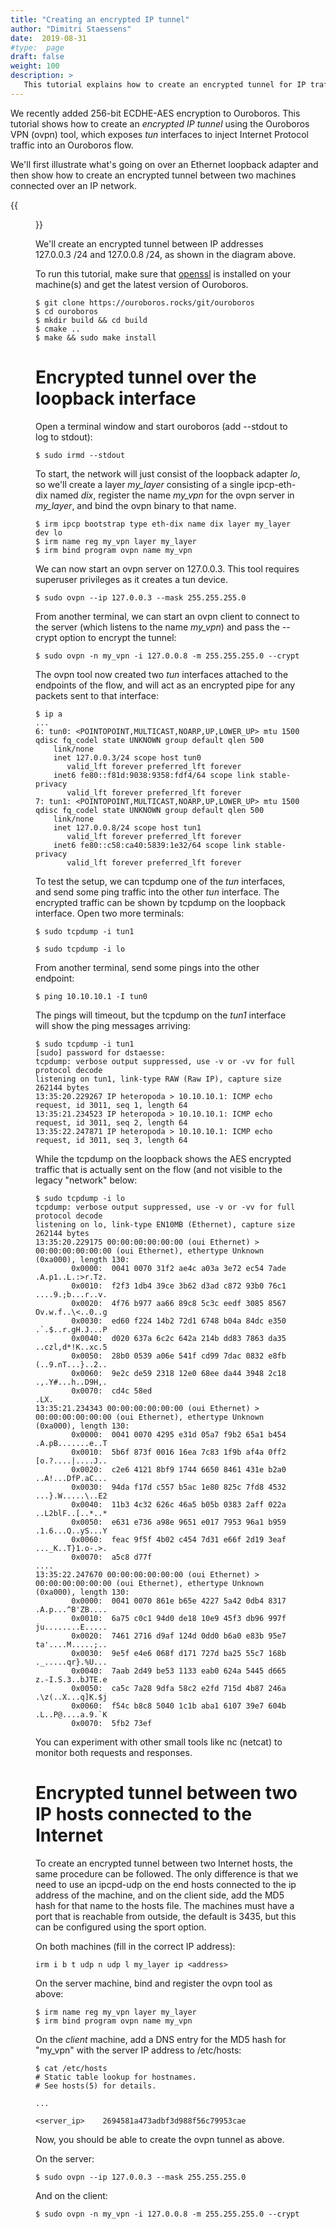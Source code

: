 ```yaml
---
title: "Creating an encrypted IP tunnel"
author: "Dimitri Staessens"
date:  2019-08-31
#type:  page
draft: false
weight: 100
description: >
   This tutorial explains how to create an encrypted tunnel for IP traffic.
---
```


We recently added 256-bit ECDHE-AES encryption to Ouroboros. This
tutorial shows how to create an *encrypted IP tunnel* using the
Ouroboros VPN (ovpn) tool, which exposes _tun_ interfaces to inject
Internet Protocol traffic into an Ouroboros flow.

We'll first illustrate what's going on over an Ethernet loopback
adapter and then show how to create an encrypted tunnel between two
machines connected over an IP network.

{{<figure width="50%" src="/docs/tutorials/ovpn_tut.png">}}

We'll create an encrypted tunnel between IP addresses 127.0.0.3 /24
and 127.0.0.8 /24, as shown in the diagram above.

To run this tutorial, make sure that
[openssl](https://www.openssl.org) is installed on your machine(s) and
get the latest version of Ouroboros.

```console
$ git clone https://ouroboros.rocks/git/ouroboros
$ cd ouroboros
$ mkdir build && cd build
$ cmake ..
$ make && sudo make install
```

# Encrypted tunnel over the loopback interface

Open a terminal window and start ouroboros (add \-\-stdout to log to
stdout):

```console
$ sudo irmd --stdout
```

To start, the network will just consist of the loopback adapter _lo_,
so we'll create a layer _my\_layer_ consisting of a single ipcp-eth-dix
named _dix_, register the name _my\_vpn_ for the ovpn server in
_my\_layer_, and bind the ovpn binary to that name.

```console
$ irm ipcp bootstrap type eth-dix name dix layer my_layer dev lo
$ irm name reg my_vpn layer my_layer
$ irm bind program ovpn name my_vpn
```

We can now start an ovpn server on 127.0.0.3. This tool requires
superuser privileges as it creates a tun device.

```console
$ sudo ovpn --ip 127.0.0.3 --mask 255.255.255.0
```

From another terminal, we can start an ovpn client to connect to the
server (which listens to the name _my\_vpn_) and pass the \-\-crypt
option to encrypt the tunnel:

```console
$ sudo ovpn -n my_vpn -i 127.0.0.8 -m 255.255.255.0 --crypt
```

The ovpn tool now created two _tun_ interfaces attached to the
endpoints of the flow, and will act as an encrypted pipe for any
packets sent to that interface:

```console
$ ip a
...
6: tun0: <POINTOPOINT,MULTICAST,NOARP,UP,LOWER_UP> mtu 1500 qdisc fq_codel state UNKNOWN group default qlen 500
    link/none
    inet 127.0.0.3/24 scope host tun0
       valid_lft forever preferred_lft forever
    inet6 fe80::f81d:9038:9358:fdf4/64 scope link stable-privacy
       valid_lft forever preferred_lft forever
7: tun1: <POINTOPOINT,MULTICAST,NOARP,UP,LOWER_UP> mtu 1500 qdisc fq_codel state UNKNOWN group default qlen 500
    link/none
    inet 127.0.0.8/24 scope host tun1
       valid_lft forever preferred_lft forever
    inet6 fe80::c58:ca40:5839:1e32/64 scope link stable-privacy
       valid_lft forever preferred_lft forever
```

To test the setup, we can tcpdump one of the _tun_ interfaces, and
send some ping traffic into the other _tun_ interface.
The encrypted traffic can be shown by tcpdump on the loopback interface.
Open two more terminals:

```console
$ sudo tcpdump -i tun1
```

```console
$ sudo tcpdump -i lo
```

From another terminal, send some pings into the other endpoint:

```console
$ ping 10.10.10.1 -I tun0
```

The pings will timeout, but the tcpdump on the _tun1_ interface will
show the ping messages arriving:

```console
$ sudo tcpdump -i tun1
[sudo] password for dstaesse:
tcpdump: verbose output suppressed, use -v or -vv for full protocol decode
listening on tun1, link-type RAW (Raw IP), capture size 262144 bytes
13:35:20.229267 IP heteropoda > 10.10.10.1: ICMP echo request, id 3011, seq 1, length 64
13:35:21.234523 IP heteropoda > 10.10.10.1: ICMP echo request, id 3011, seq 2, length 64
13:35:22.247871 IP heteropoda > 10.10.10.1: ICMP echo request, id 3011, seq 3, length 64
```

While the tcpdump on the loopback shows the AES encrypted traffic that
is actually sent on the flow (and not visible to the legacy "network"
below:

```console
$ sudo tcpdump -i lo
tcpdump: verbose output suppressed, use -v or -vv for full protocol decode
listening on lo, link-type EN10MB (Ethernet), capture size 262144 bytes
13:35:20.229175 00:00:00:00:00:00 (oui Ethernet) > 00:00:00:00:00:00 (oui Ethernet), ethertype Unknown (0xa000), length 130:
        0x0000:  0041 0070 31f2 ae4c a03a 3e72 ec54 7ade  .A.p1..L.:>r.Tz.
        0x0010:  f2f3 1db4 39ce 3b62 d3ad c872 93b0 76c1  ....9.;b...r..v.
        0x0020:  4f76 b977 aa66 89c8 5c3c eedf 3085 8567  Ov.w.f..\<..0..g
        0x0030:  ed60 f224 14b2 72d1 6748 b04a 84dc e350  .`.$..r.gH.J...P
        0x0040:  d020 637a 6c2c 642a 214b dd83 7863 da35  ..czl,d*!K..xc.5
        0x0050:  28b0 0539 a06e 541f cd99 7dac 0832 e8fb  (..9.nT...}..2..
        0x0060:  9e2c de59 2318 12e0 68ee da44 3948 2c18  .,.Y#...h..D9H,.
        0x0070:  cd4c 58ed                                .LX.
13:35:21.234343 00:00:00:00:00:00 (oui Ethernet) > 00:00:00:00:00:00 (oui Ethernet), ethertype Unknown (0xa000), length 130:
        0x0000:  0041 0070 4295 e31d 05a7 f9b2 65a1 b454  .A.pB.......e..T
        0x0010:  5b6f 873f 0016 16ea 7c83 1f9b af4a 0ff2  [o.?....|....J..
        0x0020:  c2e6 4121 8bf9 1744 6650 8461 431e b2a0  ..A!...DfP.aC...
        0x0030:  94da f17d c557 b5ac 1e80 825c 7fd8 4532  ...}.W.....\..E2
        0x0040:  11b3 4c32 626c 46a5 b05b 0383 2aff 022a  ..L2blF..[..*..*
        0x0050:  e631 e736 a98e 9651 e017 7953 96a1 b959  .1.6...Q..yS...Y
        0x0060:  feac 9f5f 4b02 c454 7d31 e66f 2d19 3eaf  ..._K..T}1.o-.>.
        0x0070:  a5c8 d77f                                ....
13:35:22.247670 00:00:00:00:00:00 (oui Ethernet) > 00:00:00:00:00:00 (oui Ethernet), ethertype Unknown (0xa000), length 130:
        0x0000:  0041 0070 861e b65e 4227 5a42 0db4 8317  .A.p...^B'ZB....
        0x0010:  6a75 c0c1 94d0 de18 10e9 45f3 db96 997f  ju........E.....
        0x0020:  7461 2716 d9af 124d 0dd0 b6a0 e83b 95e7  ta'....M.....;..
        0x0030:  9e5f e4e6 068f d171 727d ba25 55c7 168b  ._.....qr}.%U...
        0x0040:  7aab 2d49 be53 1133 eab0 624a 5445 d665  z.-I.S.3..bJTE.e
        0x0050:  ca5c 7a28 9dfa 58c2 e2fd 715d 4b87 246a  .\z(..X...q]K.$j
        0x0060:  f54c b8c8 5040 1c1b aba1 6107 39e7 604b  .L..P@....a.9.`K
        0x0070:  5fb2 73ef
```

You can experiment with other small tools like nc (netcat) to monitor
both requests and responses.

# Encrypted tunnel between two IP hosts connected to the Internet

To create an encrypted tunnel between two Internet hosts, the same
procedure can be followed. The only difference is that we need to use
an ipcpd-udp on the end hosts connected to the ip address of the
machine, and on the client side, add the MD5 hash for that name to the
hosts file. The machines must have a port that is reachable from
outside, the default is 3435, but this can be configured using the
sport option.

On both machines (fill in the correct IP address):

```console
irm i b t udp n udp l my_layer ip <address>
```

On the server machine, bind and register the ovpn tool as above:

```console
$ irm name reg my_vpn layer my_layer
$ irm bind program ovpn name my_vpn
```

On the _client_ machine, add a DNS entry for the MD5 hash for "my_vpn"
with the server IP address to /etc/hosts:

```console
$ cat /etc/hosts
# Static table lookup for hostnames.
# See hosts(5) for details.

...

<server_ip>    2694581a473adbf3d988f56c79953cae

```

Now, you should be able to create the ovpn tunnel as above.

On the server:

```console
$ sudo ovpn --ip 127.0.0.3 --mask 255.255.255.0
```

And on the client:

```console
$ sudo ovpn -n my_vpn -i 127.0.0.8 -m 255.255.255.0 --crypt
```
